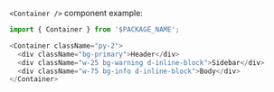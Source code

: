 `<Container />` component example:

```js
import { Container } from '$PACKAGE_NAME';

<Container className="py-2">
  <div className="bg-primary">Header</div>
  <div className="w-25 bg-warning d-inline-block">Sidebar</div>
  <div className="w-75 bg-info d-inline-block">Body</div>
</Container>
```
